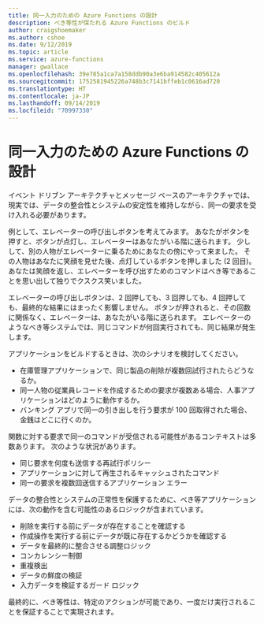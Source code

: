 ```yaml
---
title: 同一入力のための Azure Functions の設計
description: べき等性が保たれる Azure Functions のビルド
author: craigshoemaker
ms.author: cshoe
ms.date: 9/12/2019
ms.topic: article
ms.service: azure-functions
manager: gwallace
ms.openlocfilehash: 39e785a1ca7a158ddb90a3e6ba914582c405612a
ms.sourcegitcommit: 1752581945226a748b3c7141bffeb1c0616ad720
ms.translationtype: HT
ms.contentlocale: ja-JP
ms.lasthandoff: 09/14/2019
ms.locfileid: "70997330"
---
```

# <a name="designing-azure-functions-for-identical-input"></a>同一入力のための Azure Functions の設計

イベント ドリブン アーキテクチャとメッセージ ベースのアーキテクチャでは、現実では、データの整合性とシステムの安定性を維持しながら、同一の要求を受け入れる必要があります。

例として、エレベーターの呼び出しボタンを考えてみます。 あなたがボタンを押すと、ボタンが点灯し、エレベーターはあなたがいる階に送られます。 少しして、別の人物がエレベーターに乗るためにあなたの傍にやって来ました。 その人物はあなたに笑顔を見せた後、点灯しているボタンを押しました (2 回目)。 あなたは笑顔を返し、エレベーターを呼び出すためのコマンドはべき等であることを思い出して独りでクスクス笑いました。

エレベーターの呼び出しボタンは、2 回押しても、3 回押しても、4 回押しても、最終的な結果にはまったく影響しません。 ボタンが押されると、その回数に関係なく、エレベーターは、あなたがいる階に送られます。 エレベーターのようなべき等システムでは、同じコマンドが何回実行されても、同じ結果が発生します。

アプリケーションをビルドするときは、次のシナリオを検討してください。

- 在庫管理アプリケーションで、同じ製品の削除が複数回試行されたらどうなるか。
- 同一人物の従業員レコードを作成するための要求が複数ある場合、人事アプリケーションはどのように動作するか。
- バンキング アプリで同一の引き出しを行う要求が 100 回取得された場合、金銭はどこに行くのか。

関数に対する要求で同一のコマンドが受信される可能性があるコンテキストは多数あります。 次のような状況があります。

- 同じ要求を何度も送信する再試行ポリシー
- アプリケーションに対して再生されるキャッシュされたコマンド
- 同一の要求を複数回送信するアプリケーション エラー

データの整合性とシステムの正常性を保護するために、べき等アプリケーションには、次の動作を含む可能性のあるロジックが含まれています。

- 削除を実行する前にデータが存在することを確認する
- 作成操作を実行する前にデータが既に存在するかどうかを確認する
- データを最終的に整合させる調整ロジック
- コンカレンシー制御
- 重複検出
- データの鮮度の検証
- 入力データを検証するガード ロジック

最終的に、べき等性は、特定のアクションが可能であり、一度だけ実行されることを保証することで実現されます。
